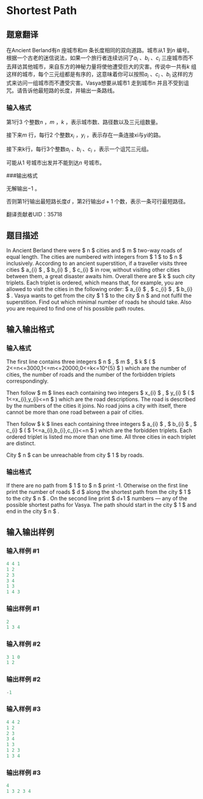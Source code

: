 # Shortest Path

## 题意翻译

在Ancient Berland有$n$ 座城市和$m$ 条长度相同的双向道路。城市从$1$ 到$n$ 编号。根据一个古老的迷信说法，如果一个旅行者连续访问了$a_i$ 、$b_i$ 、$c_i$ 三座城市而不去拜访其他城市，来自东方的神秘力量将使他遭受巨大的灾害。传说中一共有$k$ 组这样的城市，每个三元组都是有序的，这意味着你可以按照$a_i$ 、$c_i$ 、$b_i$ 这样的方式来访问一组城市而不遭受灾害。Vasya想要从城市$1$ 走到城市$n$ 并且不受到诅咒。请告诉他最短路的长度，并输出一条路线。

### 输入格式

第1行$3$ 个整数$n$ ，$m$ ，$k$ ，表示城市数、路径数以及三元组数量。

接下来$m$ 行，每行$2$ 个整数$x_i$ ，$y_i$ ，表示存在一条连接xi与yi的路。

接下来k行，每行3个整数$a_i$ 、$b_i$ 、$c_i$ ，表示一个诅咒三元组。

可能从$1$ 号城市出发并不能到达$n$ 号城市。

###输出格式

无解输出$-1$ 。

否则第1行输出最短路长度$d$ ，第2行输出$d+1$ 个数，表示一条可行最短路径。

翻译贡献者UID：35718

## 题目描述

In Ancient Berland there were $ n $ cities and $ m $ two-way roads of equal length. The cities are numbered with integers from $ 1 $ to $ n $ inclusively. According to an ancient superstition, if a traveller visits three cities $ a_{i} $ , $ b_{i} $ , $ c_{i} $ in row, without visiting other cities between them, a great disaster awaits him. Overall there are $ k $ such city triplets. Each triplet is ordered, which means that, for example, you are allowed to visit the cities in the following order: $ a_{i} $ , $ c_{i} $ , $ b_{i} $ . Vasya wants to get from the city $ 1 $ to the city $ n $ and not fulfil the superstition. Find out which minimal number of roads he should take. Also you are required to find one of his possible path routes.

## 输入输出格式

### 输入格式

The first line contains three integers $ n $ , $ m $ , $ k $ ( $ 2<=n<=3000,1<=m<=20000,0<=k<=10^{5} $ ) which are the number of cities, the number of roads and the number of the forbidden triplets correspondingly.

Then follow $ m $ lines each containing two integers $ x_{i} $ , $ y_{i} $ ( $ 1<=x_{i},y_{i}<=n $ ) which are the road descriptions. The road is described by the numbers of the cities it joins. No road joins a city with itself, there cannot be more than one road between a pair of cities.

Then follow $ k $ lines each containing three integers $ a_{i} $ , $ b_{i} $ , $ c_{i} $ ( $ 1<=a_{i},b_{i},c_{i}<=n $ ) which are the forbidden triplets. Each ordered triplet is listed mo more than one time. All three cities in each triplet are distinct.

City $ n $ can be unreachable from city $ 1 $ by roads.

### 输出格式

If there are no path from $ 1 $ to $ n $ print -1. Otherwise on the first line print the number of roads $ d $ along the shortest path from the city $ 1 $ to the city $ n $ . On the second line print $ d+1 $ numbers — any of the possible shortest paths for Vasya. The path should start in the city $ 1 $ and end in the city $ n $ .

## 输入输出样例

### 输入样例 #1

```cpp
4 4 1
1 2
2 3
3 4
1 3
1 4 3

```
### 输出样例 #1

```cpp
2
1 3 4

```
### 输入样例 #2

```cpp
3 1 0
1 2

```
### 输出样例 #2

```cpp
-1

```
### 输入样例 #3

```cpp
4 4 2
1 2
2 3
3 4
1 3
1 2 3
1 3 4

```
### 输出样例 #3

```cpp
4
1 3 2 3 4

```

